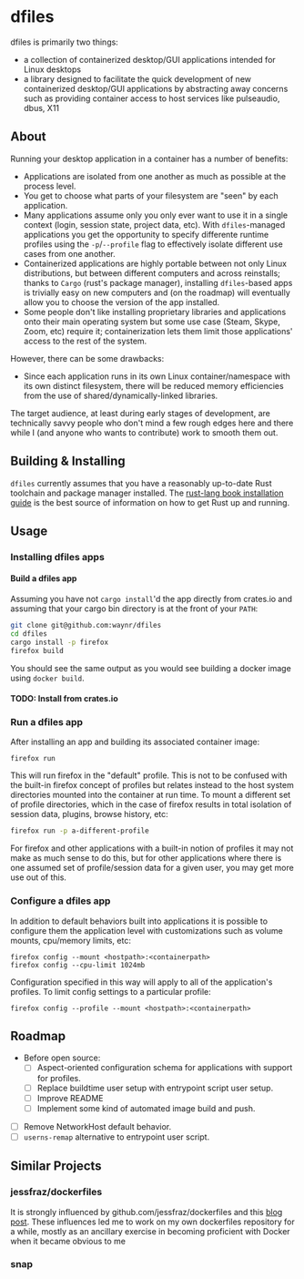 # dfiles

dfiles is primarily two things:

* a collection of containerized desktop/GUI applications intended for Linux desktops
* a library designed to facilitate the quick development of new containerized
desktop/GUI applications by abstracting away concerns such as providing
container access to host services like pulseaudio, dbus, X11

## About

Running your desktop application in a container has a number of benefits:

* Applications are isolated from one another as much as possible at the process
level.
* You get to choose what parts of your filesystem are "seen" by each
application.
* Many applications assume only you only ever want to use it in a single
context (login, session state, project data, etc). With `dfiles`-managed
applications you get the opportunity to specify differente runtime profiles
using the `-p`/`--profile` flag to effectively isolate different use cases from
one another.
* Containerized applications are highly portable between not only Linux
distributions, but between different computers and across reinstalls; thanks to
`Cargo` (rust's package manager), installing `dfiles`-based apps is trivially
easy on new computers and (on the roadmap) will eventually allow you to choose
the version of the app installed.
* Some people don't like installing proprietary libraries and applications onto
their main operating system but some use case (Steam, Skype, Zoom, etc) require
it; containerization lets them limit those applications' access to the rest of
the system.

However, there can be some drawbacks:

* Since each application runs in its own Linux container/namespace with its own
distinct filesystem, there will be reduced memory efficiencies from the use of
shared/dynamically-linked libraries.

The target audience, at least during early stages of development, are
technically savvy people who don't mind a few rough edges here and there while
I (and anyone who wants to contribute) work to smooth them out.


## Building & Installing

`dfiles` currently assumes that you have a reasonably up-to-date Rust toolchain
and package manager installed. The [rust-lang book installation
guide](https://doc.rust-lang.org/book/ch01-01-installation.html) is the best
source of information on how to get Rust up and running.


## Usage

### Installing dfiles apps

#### Build a dfiles app

Assuming you have not `cargo install`'d the app directly from crates.io and
assuming that your cargo bin directory is at the front of your `PATH`:

```bash
git clone git@github.com:waynr/dfiles
cd dfiles
cargo install -p firefox
firefox build
```

You should see the same output as you would see building a docker image using
`docker build`.

#### TODO: Install from crates.io

### Run a dfiles app

After installing an app and building its associated container image:

```
firefox run
```

This will run firefox in the "default" profile. This is not to be confused with the
built-in firefox concept of profiles but relates instead to the host system
directories mounted into the container at run time. To mount a different set of
profile directories, which in the case of firefox results in total isolation of
session data, plugins, browse history, etc:

```bash
firefox run -p a-different-profile
```

For firefox and other applications with a built-in notion of profiles it may
not make as much sense to do this, but for other applications where there is
one assumed set of profile/session data for a given user, you may get more use
out of this.

### Configure a dfiles app

In addition to default behaviors built into applications it is possible to
configure them the application level with customizations
such as volume mounts, cpu/memory limits, etc:

```
firefox config --mount <hostpath>:<containerpath>
firefox config --cpu-limit 1024mb
```

Configuration specified in this way will apply to all of the application's
profiles. To limit config settings to a particular profile:

```
firefox config --profile --mount <hostpath>:<containerpath>
```

## Roadmap

* Before open source:
  * [ ] Aspect-oriented configuration schema for applications with support for
  profiles.
  * [ ] Replace buildtime user setup with entrypoint script user setup.
  * [ ] Improve README
  * [ ] Implement some kind of automated image build and push.
* [ ] Remove NetworkHost default behavior.
* [ ] `userns-remap` alternative to entrypoint user script.

## Similar Projects

### jessfraz/dockerfiles

It is strongly influenced by github.com/jessfraz/dockerfiles and this [blog
post](https://blog.jessfraz.com/post/docker-containers-on-the-desktop/). These
influences led me to work on my own dockerfiles repository for a while, mostly
as an ancillary exercise in becoming proficient with Docker when it became
obvious to me 

### snap
